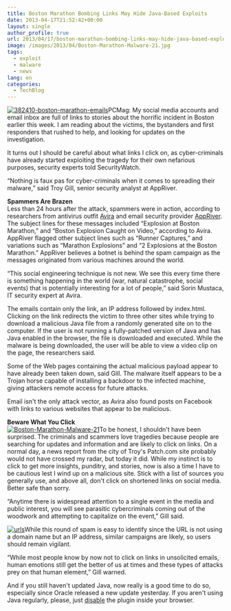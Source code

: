 ```yaml
---
title: Boston Marathon Bombing Links May Hide Java-Based Exploits
date: 2013-04-17T21:52:42+00:00
layout: single
author_profile: true
url: 2013/04/17/boston-marathon-bombing-links-may-hide-java-based-exploits/
image: /images/2013/04/Boston-Marathon-Malware-21.jpg
tags:
  - exploit
  - malware
  - news
lang: en
categories: 
  - TechBlog
---
```

[![382410-boston-marathon-emails](/images/2013/04/382410-boston-marathon-emails-300x163.jpg)](/images/2013/04/382410-boston-marathon-emails.jpg)PCMag: My social media accounts and email inbox are full of links to stories about the horrific incident in Boston earlier this week. I am reading about the victims, the bystanders and first responders that rushed to help, and looking for updates on the investigation.

It turns out I should be careful about what links I click on, as cyber-criminals have already started exploiting the tragedy for their own nefarious purposes, security experts told SecurityWatch.

“Nothing is faux pas for cyber-criminals when it comes to spreading their malware,” said Troy Gill, senior security analyst at AppRiver.

**Spammers Are Brazen**  
Less than 24 hours after the attack, spammers were in action, according to researchers from antivirus outfit [Avira](http://techblog.avira.com/2013/04/17/emails-with-malicious-urls-use-the-tragedy-in-boston-to-exploit-vulnerable-java-installations/en/) and email security provider [AppRiver](http://blogs.appriver.com/Blog/bid/95971/Cybercriminals-Exploiting-Tragedy-in-Boston). The subject lines for these messages included “Explosion at Boston Marathon,” and “Boston Explosion Caught on Video,” according to Avira. AppRiver flagged other subject lines such as “Runner Captures,” and variations such as “Marathon Explosions” and “2 Explosions at the Boston Marathon.” AppRiver believes a botnet is behind the spam campaign as the messages originated from various machines around the world.

“This social engineering technique is not new. We see this every time there is something happening in the world (war, natural catastrophe, social events) that is potentially interesting for a lot of people,” said Sorin Mustaca, IT security expert at Avira.

The emails contain only the link, an IP address followed by index.html. Clicking on the link redirects the victim to three other sites while trying to download a malicious Java file from a randomly generated site on to the computer. If the user is not running a fully-patched version of Java and has Java enabled in the browser, the file is downloaded and executed. While the malware is being downloaded, the user will be able to view a video clip on the page, the researchers said.

Some of the Web pages containing the actual malicious payload appear to have already been taken down, said Gill. The malware itself appears to be a Trojan horse capable of installing a backdoor to the infected machine, giving attackers remote access for future attacks.

Email isn't the only attack vector, as Avira also found posts on Facebook with links to various websites that appear to be malicious.

**Beware What You Click**  
[![Boston-Marathon-Malware-21](/images/2013/04/Boston-Marathon-Malware-21-300x271.jpg)](/images/2013/04/Boston-Marathon-Malware-21.jpg)To be honest, I shouldn't have been surprised. The criminals and scammers love tragedies because people are searching for updates and information and are likely to click on links. On a normal day, a news report from the city of Troy's Patch.com site probably would not have crossed my radar, but today it did. While my instinct is to click to get more insights, punditry, and stories, now is also a time I have to be cautious lest I wind up on a malicious site. Stick with a list of sources you generally use, and above all, don't click on shortened links on social media. Better safe than sorry.

“Anytime there is widespread attention to a single event in the media and public interest, you will see parasitic cybercriminals coming out of the woodwork and attempting to capitalize on the event,” Gill said.

[![urls](/images/2013/04/urls-300x65.png)](/images/2013/04/urls.png)While this round of spam is easy to identify since the URL is not using a domain name but an IP address, similar campaigns are likely, so users should remain vigilant.

“While most people know by now not to click on links in unsolicited emails, human emotions still get the better of us at times and these types of attacks prey on that human element,” Gill warned.

And if you still haven't updated Java, now really is a good time to do so, especially since Oracle released a new update yesterday. If you aren't using Java regularly, please, just [disable](http://www.pcmag.com/article2/0,2817,2414191,00.asp) the plugin inside your browser.